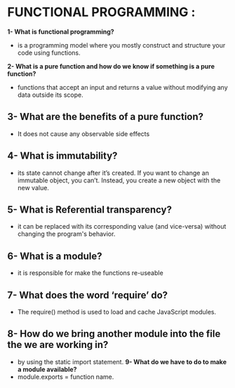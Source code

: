 # FUNCTIONAL PROGRAMMING :

**1- What is functional programming?**

- is a programming model where you mostly construct and structure your code using functions.

**2- What is a pure function and how do we know if something is a pure function?**

- functions that accept an input and returns a value without modifying any data outside its scope.

## **3- What are the benefits of a pure function?**

- It does not cause any observable side effects

## **4- What is immutability?**

- its state cannot change after it’s created. If you want to change an immutable object, you can’t. Instead, you create a new object with the new value.

## **5- What is Referential transparency?**

- it can be replaced with its corresponding value (and vice-versa) without changing the program's behavior.

## **6- What is a module?**

- it is responsible for make the functions re-useable

## **7- What does the word ‘require’ do?**

- The require() method is used to load and cache JavaScript modules.

## **8- How do we bring another module into the file the we are working in?**

- by using the static import statement.
  **9- What do we have to do to make a module available?**
- module.exports = function name.

